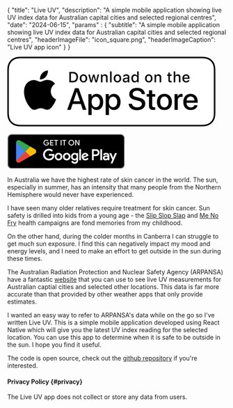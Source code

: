 {
    "title": "Live UV",
    "description": "A simple mobile application showing live UV index data for Australian capital cities and selected regional centres",
    "date": "2024-06-15",
    "params" : {
        "subtitle": "A simple mobile application showing live UV index data for Australian capital cities and selected regional centres",
        "headerImageFile": "icon_square.png",
        "headerImageCaption": "Live UV app icon"
    }
}

![Download on the App Store](app_store_badge.svg)

![Download on the Google Play Store](google_play_badge.png)


In Australia we have the highest rate of skin cancer in the world. The sun, especially in summer, has an intensity that many people from the Northern Hemisphere would never have experienced. 

I have seen many older relatives require treatment for skin cancer. Sun safety is drilled into kids from a young age - the [Slip Slop Slap](https://www.youtube.com/watch?v=b7nocIenCYg) and [Me No Fry](https://www.youtube.com/watch?v=rsgdT8YYwJo) health campaigns are fond memories from my childhood.

On the other hand, during the colder months in Canberra I can struggle to get much sun exposure. I find this can negatively impact my mood and energy levels, and I need to make an effort to get outside in the sun during these times.

The Australian Radiation Protection and Nuclear Safety Agency (ARPANSA) have a fantastic [website](https://www.arpansa.gov.au/our-services/monitoring/ultraviolet-radiation-monitoring/ultraviolet-radiation-index) that you can use to see live UV measurements for Australian captial cities and selected other locations. This data is far more accurate than that provided by other weather apps that only provide estimates.

I wanted an easy way to refer to ARPANSA's data while on the go so I've written Live UV. This is a simple mobile application developed using React Native which will give you the latest UV index reading for the selected location. You can use this app to determine when it is safe to be outside in the sun. I hope you find it useful.

The code is open source, check out the [github repository](https://github.com/chrisflemming/LiveUVApp) if you're interested.

#### Privacy Policy {#privacy}
The Live UV app does not collect or store any data from users.